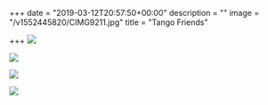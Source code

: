 +++
date = "2019-03-12T20:57:50+00:00"
description = ""
image = "/v1552445820/CIMG9211.jpg"
title = "Tango Friends"

+++
![](https://res.cloudinary.com/paris-tango/image/upload/v1552523653/IMG_0900.jpg)

![](https://res.cloudinary.com/paris-tango/image/upload/v1552523185/Bs2019_1PareeeeBabes2006.jpg)

![](https://res.cloudinary.com/paris-tango/image/upload/v1552522993/Light_Temple_2_11_13_2.jpg)

![](https://res.cloudinary.com/paris-tango/image/upload/v1552445820/CIMG9211.jpg)